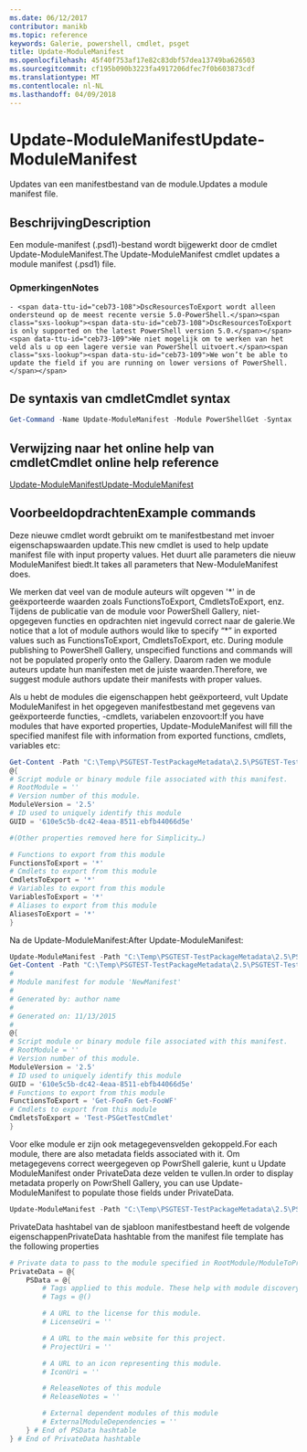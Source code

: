 ```yaml
---
ms.date: 06/12/2017
contributor: manikb
ms.topic: reference
keywords: Galerie, powershell, cmdlet, psget
title: Update-ModuleManifest
ms.openlocfilehash: 45f40f753af17e82c83dbf57dea13749ba626503
ms.sourcegitcommit: cf195b090b3223fa4917206dfec7f0b603873cdf
ms.translationtype: MT
ms.contentlocale: nl-NL
ms.lasthandoff: 04/09/2018
---
```

# <a name="update-modulemanifest"></a><span data-ttu-id="ceb73-103">Update-ModuleManifest</span><span class="sxs-lookup"><span data-stu-id="ceb73-103">Update-ModuleManifest</span></span>
<span data-ttu-id="ceb73-104">Updates van een manifestbestand van de module.</span><span class="sxs-lookup"><span data-stu-id="ceb73-104">Updates a module manifest file.</span></span>

## <a name="description"></a><span data-ttu-id="ceb73-105">Beschrijving</span><span class="sxs-lookup"><span data-stu-id="ceb73-105">Description</span></span>

<span data-ttu-id="ceb73-106">Een module-manifest (.psd1)-bestand wordt bijgewerkt door de cmdlet Update-ModuleManifest.</span><span class="sxs-lookup"><span data-stu-id="ceb73-106">The Update-ModuleManifest cmdlet updates a module manifest (.psd1) file.</span></span>

### <a name="notes"></a><span data-ttu-id="ceb73-107">Opmerkingen</span><span class="sxs-lookup"><span data-stu-id="ceb73-107">Notes</span></span>
    - <span data-ttu-id="ceb73-108">DscResourcesToExport wordt alleen ondersteund op de meest recente versie 5.0-PowerShell.</span><span class="sxs-lookup"><span data-stu-id="ceb73-108">DscResourcesToExport is only supported on the latest PowerShell version 5.0.</span></span> <span data-ttu-id="ceb73-109">We niet mogelijk om te werken van het veld als u op een lagere versie van PowerShell uitvoert.</span><span class="sxs-lookup"><span data-stu-id="ceb73-109">We won’t be able to update the field if you are running on lower versions of PowerShell.</span></span>

## <a name="cmdlet-syntax"></a><span data-ttu-id="ceb73-110">De syntaxis van cmdlet</span><span class="sxs-lookup"><span data-stu-id="ceb73-110">Cmdlet syntax</span></span>
```powershell
Get-Command -Name Update-ModuleManifest -Module PowerShellGet -Syntax
```

## <a name="cmdlet-online-help-reference"></a><span data-ttu-id="ceb73-111">Verwijzing naar het online help van cmdlet</span><span class="sxs-lookup"><span data-stu-id="ceb73-111">Cmdlet online help reference</span></span>

[<span data-ttu-id="ceb73-112">Update-ModuleManifest</span><span class="sxs-lookup"><span data-stu-id="ceb73-112">Update-ModuleManifest</span></span>](http://go.microsoft.com/fwlink/?LinkId=619311)

## <a name="example-commands"></a><span data-ttu-id="ceb73-113">Voorbeeldopdrachten</span><span class="sxs-lookup"><span data-stu-id="ceb73-113">Example commands</span></span>

<span data-ttu-id="ceb73-114">Deze nieuwe cmdlet wordt gebruikt om te manifestbestand met invoer eigenschapswaarden update.</span><span class="sxs-lookup"><span data-stu-id="ceb73-114">This new cmdlet is used to help update manifest file with input property values.</span></span> <span data-ttu-id="ceb73-115">Het duurt alle parameters die nieuw ModuleManifest biedt.</span><span class="sxs-lookup"><span data-stu-id="ceb73-115">It takes all parameters that New-ModuleManifest does.</span></span>

<span data-ttu-id="ceb73-116">We merken dat veel van de module auteurs wilt opgeven '\*' in de geëxporteerde waarden zoals FunctionsToExport, CmdletsToExport, enz. Tijdens de publicatie van de module voor PowerShell Gallery, niet-opgegeven functies en opdrachten niet ingevuld correct naar de galerie.</span><span class="sxs-lookup"><span data-stu-id="ceb73-116">We notice that a lot of module authors would like to specify “\*” in exported values such as FunctionsToExport, CmdletsToExport, etc. During module publishing to PowerShell Gallery, unspecified functions and commands will not be populated properly onto the Gallery.</span></span> <span data-ttu-id="ceb73-117">Daarom raden we module auteurs update hun manifesten met de juiste waarden.</span><span class="sxs-lookup"><span data-stu-id="ceb73-117">Therefore, we suggest module authors update their manifests with proper values.</span></span>

<span data-ttu-id="ceb73-118">Als u hebt de modules die eigenschappen hebt geëxporteerd, vult Update ModuleManifest in het opgegeven manifestbestand met gegevens van geëxporteerde functies, -cmdlets, variabelen enzovoort:</span><span class="sxs-lookup"><span data-stu-id="ceb73-118">If you have modules that have exported properties, Update-ModuleManifest will fill the specified manifest file with information from exported functions, cmdlets, variables etc:</span></span>
```powershell
Get-Content -Path "C:\Temp\PSGTEST-TestPackageMetadata\2.5\PSGTEST-TestPackageMetadata.psd1"
@{
# Script module or binary module file associated with this manifest.
# RootModule = ''
# Version number of this module.
ModuleVersion = '2.5'
# ID used to uniquely identify this module
GUID = '610e5c5b-dc42-4eaa-8511-ebfb44066d5e'

#(Other properties removed here for Simplicity…)

# Functions to export from this module
FunctionsToExport = '*'
# Cmdlets to export from this module
CmdletsToExport = '*'
# Variables to export from this module
VariablesToExport = '*'
# Aliases to export from this module
AliasesToExport = '*'
}
```

<span data-ttu-id="ceb73-119">Na de Update-ModuleManifest:</span><span class="sxs-lookup"><span data-stu-id="ceb73-119">After Update-ModuleManifest:</span></span>
```powershell
Update-ModuleManifest -Path "C:\Temp\PSGTEST-TestPackageMetadata\2.5\PSGTEST-TestPackageMetadata.psd1"
Get-Content -Path "C:\Temp\PSGTEST-TestPackageMetadata\2.5\PSGTEST-TestPackageMetadata.psd1"
#
# Module manifest for module 'NewManifest'
#
# Generated by: author name
#
# Generated on: 11/13/2015
#
@{
# Script module or binary module file associated with this manifest.
# RootModule = ''
# Version number of this module.
ModuleVersion = '2.5'
# ID used to uniquely identify this module
GUID = '610e5c5b-dc42-4eaa-8511-ebfb44066d5e'
# Functions to export from this module
FunctionsToExport = 'Get-FooFn Get-FooWF'
# Cmdlets to export from this module
CmdletsToExport = 'Test-PSGetTestCmdlet'
}
```

<span data-ttu-id="ceb73-120">Voor elke module er zijn ook metagegevensvelden gekoppeld.</span><span class="sxs-lookup"><span data-stu-id="ceb73-120">For each module, there are also metadata fields associated with it.</span></span> <span data-ttu-id="ceb73-121">Om metagegevens correct weergegeven op PowrShell galerie, kunt u Update ModuleManifest onder PrivateData deze velden te vullen.</span><span class="sxs-lookup"><span data-stu-id="ceb73-121">In order to display metadata properly on PowrShell Gallery, you can use Update-ModuleManifest to populate those fields under PrivateData.</span></span>

```powershell
Update-ModuleManifest -Path "C:\Temp\PSGTEST-TestPackageMetadata\2.5\PSGTEST-TestPackageMetadata.psd1" -Tags "Tag1" -LicenseUri "http://license.com" -ProjectUri "http://project.com" -IconUri "http://icon.com" -ReleaseNotes "Test module"
```

<span data-ttu-id="ceb73-122">PrivateData hashtabel van de sjabloon manifestbestand heeft de volgende eigenschappen</span><span class="sxs-lookup"><span data-stu-id="ceb73-122">PrivateData hashtable from the manifest file template has the following properties</span></span>

```powershell
# Private data to pass to the module specified in RootModule/ModuleToProcess. This may also contain a PSData hashtable with additional module metadata used by PowerShell.
PrivateData = @{
    PSData = @{
        # Tags applied to this module. These help with module discovery in online galleries.
        # Tags = @()

        # A URL to the license for this module.
        # LicenseUri = ''

        # A URL to the main website for this project.
        # ProjectUri = ''

        # A URL to an icon representing this module.
        # IconUri = ''

        # ReleaseNotes of this module
        # ReleaseNotes = ''

        # External dependent modules of this module
        # ExternalModuleDependencies = ''
    } # End of PSData hashtable
} # End of PrivateData hashtable
```